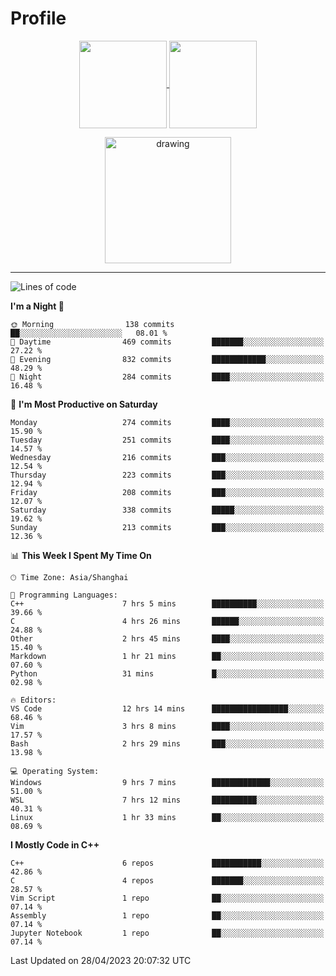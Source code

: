 # Profile

<p align="center">
  <a href="https://github.com/SourVoice">
    <img
      align="center"
      height="140em"
      src="https://github-readme-stats.vercel.app/api?username=SourVoice&show_icons=true&include_all_commits=true&count_private=true&theme=tokyonight"
    />
  </a>
  <a href="https://github.com/SourVoice">
    <img
      align="center"
      height="140em"
      src="https://github-readme-stats.vercel.app/api/top-langs/?username=SourVoice&show_icons=true&include_all_commits=true&count_private=true&layout=compact&theme=tokyonight"
    />
  </a>
</p>

<p align="center">
   <a href="https://github.com/SourVoice">
    <img
      align="center"
      height="202em"
      alt="drawing"
      src="https://activity-graph.herokuapp.com/graph?username=SourVoice&theme=react-dark"
    />
  </a>
</p>

---
<!--START_SECTION:waka-->
![Lines of code](https://img.shields.io/badge/From%20Hello%20World%20I%27ve%20Written-1.6%20million%20lines%20of%20code-blue)

**I'm a Night 🦉** 

```text
🌞 Morning                138 commits         ██░░░░░░░░░░░░░░░░░░░░░░░   08.01 % 
🌆 Daytime                469 commits         ███████░░░░░░░░░░░░░░░░░░   27.22 % 
🌃 Evening                832 commits         ████████████░░░░░░░░░░░░░   48.29 % 
🌙 Night                  284 commits         ████░░░░░░░░░░░░░░░░░░░░░   16.48 % 
```
📅 **I'm Most Productive on Saturday** 

```text
Monday                   274 commits         ████░░░░░░░░░░░░░░░░░░░░░   15.90 % 
Tuesday                  251 commits         ████░░░░░░░░░░░░░░░░░░░░░   14.57 % 
Wednesday                216 commits         ███░░░░░░░░░░░░░░░░░░░░░░   12.54 % 
Thursday                 223 commits         ███░░░░░░░░░░░░░░░░░░░░░░   12.94 % 
Friday                   208 commits         ███░░░░░░░░░░░░░░░░░░░░░░   12.07 % 
Saturday                 338 commits         █████░░░░░░░░░░░░░░░░░░░░   19.62 % 
Sunday                   213 commits         ███░░░░░░░░░░░░░░░░░░░░░░   12.36 % 
```


📊 **This Week I Spent My Time On** 

```text
🕑︎ Time Zone: Asia/Shanghai

💬 Programming Languages: 
C++                      7 hrs 5 mins        ██████████░░░░░░░░░░░░░░░   39.66 % 
C                        4 hrs 26 mins       ██████░░░░░░░░░░░░░░░░░░░   24.88 % 
Other                    2 hrs 45 mins       ████░░░░░░░░░░░░░░░░░░░░░   15.40 % 
Markdown                 1 hr 21 mins        ██░░░░░░░░░░░░░░░░░░░░░░░   07.60 % 
Python                   31 mins             █░░░░░░░░░░░░░░░░░░░░░░░░   02.98 % 

🔥 Editors: 
VS Code                  12 hrs 14 mins      █████████████████░░░░░░░░   68.46 % 
Vim                      3 hrs 8 mins        ████░░░░░░░░░░░░░░░░░░░░░   17.57 % 
Bash                     2 hrs 29 mins       ███░░░░░░░░░░░░░░░░░░░░░░   13.98 % 

💻 Operating System: 
Windows                  9 hrs 7 mins        █████████████░░░░░░░░░░░░   51.00 % 
WSL                      7 hrs 12 mins       ██████████░░░░░░░░░░░░░░░   40.31 % 
Linux                    1 hr 33 mins        ██░░░░░░░░░░░░░░░░░░░░░░░   08.69 % 
```

**I Mostly Code in C++** 

```text
C++                      6 repos             ███████████░░░░░░░░░░░░░░   42.86 % 
C                        4 repos             ███████░░░░░░░░░░░░░░░░░░   28.57 % 
Vim Script               1 repo              ██░░░░░░░░░░░░░░░░░░░░░░░   07.14 % 
Assembly                 1 repo              ██░░░░░░░░░░░░░░░░░░░░░░░   07.14 % 
Jupyter Notebook         1 repo              ██░░░░░░░░░░░░░░░░░░░░░░░   07.14 % 
```




 Last Updated on 28/04/2023 20:07:32 UTC
<!--END_SECTION:waka-->
